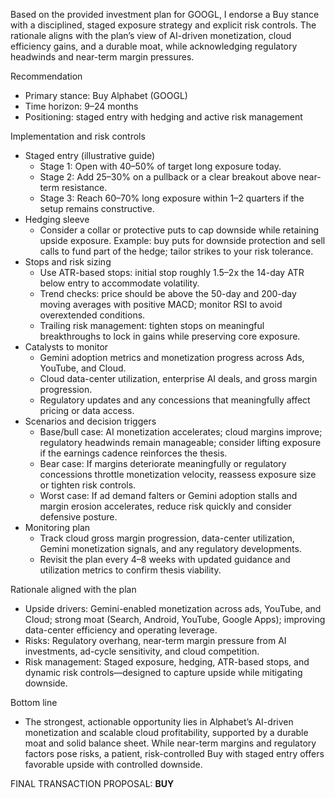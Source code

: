 Based on the provided investment plan for GOOGL, I endorse a Buy stance with a disciplined, staged exposure strategy and explicit risk controls. The rationale aligns with the plan’s view of AI-driven monetization, cloud efficiency gains, and a durable moat, while acknowledging regulatory headwinds and near-term margin pressures.

Recommendation
- Primary stance: Buy Alphabet (GOOGL)
- Time horizon: 9–24 months
- Positioning: staged entry with hedging and active risk management

Implementation and risk controls
- Staged entry (illustrative guide)
  - Stage 1: Open with 40–50% of target long exposure today.
  - Stage 2: Add 25–30% on a pullback or a clear breakout above near-term resistance.
  - Stage 3: Reach 60–70% long exposure within 1–2 quarters if the setup remains constructive.
- Hedging sleeve
  - Consider a collar or protective puts to cap downside while retaining upside exposure. Example: buy puts for downside protection and sell calls to fund part of the hedge; tailor strikes to your risk tolerance.
- Stops and risk sizing
  - Use ATR-based stops: initial stop roughly 1.5–2x the 14-day ATR below entry to accommodate volatility.
  - Trend checks: price should be above the 50-day and 200-day moving averages with positive MACD; monitor RSI to avoid overextended conditions.
  - Trailing risk management: tighten stops on meaningful breakthroughs to lock in gains while preserving core exposure.
- Catalysts to monitor
  - Gemini adoption metrics and monetization progress across Ads, YouTube, and Cloud.
  - Cloud data-center utilization, enterprise AI deals, and gross margin progression.
  - Regulatory updates and any concessions that meaningfully affect pricing or data access.
- Scenarios and decision triggers
  - Base/bull case: AI monetization accelerates; cloud margins improve; regulatory headwinds remain manageable; consider lifting exposure if the earnings cadence reinforces the thesis.
  - Bear case: If margins deteriorate meaningfully or regulatory concessions throttle monetization velocity, reassess exposure size or tighten risk controls.
  - Worst case: If ad demand falters or Gemini adoption stalls and margin erosion accelerates, reduce risk quickly and consider defensive posture.
- Monitoring plan
  - Track cloud gross margin progression, data-center utilization, Gemini monetization signals, and any regulatory developments.
  - Revisit the plan every 4–8 weeks with updated guidance and utilization metrics to confirm thesis viability.

Rationale aligned with the plan
- Upside drivers: Gemini-enabled monetization across ads, YouTube, and Cloud; strong moat (Search, Android, YouTube, Google Apps); improving data-center efficiency and operating leverage.
- Risks: Regulatory overhang, near-term margin pressure from AI investments, ad-cycle sensitivity, and cloud competition.
- Risk management: Staged exposure, hedging, ATR-based stops, and dynamic risk controls—designed to capture upside while mitigating downside.

Bottom line
- The strongest, actionable opportunity lies in Alphabet’s AI-driven monetization and scalable cloud profitability, supported by a durable moat and solid balance sheet. While near-term margins and regulatory factors pose risks, a patient, risk-controlled Buy with staged entry offers favorable upside with controlled downside.

FINAL TRANSACTION PROPOSAL: **BUY**